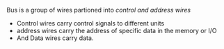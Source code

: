 Bus is a group of wires partioned into *control and address wires*
- Control wires carry control signals to different units
- address wires carry the address of specific data in the memory or I/O 
- And Data wires carry data.